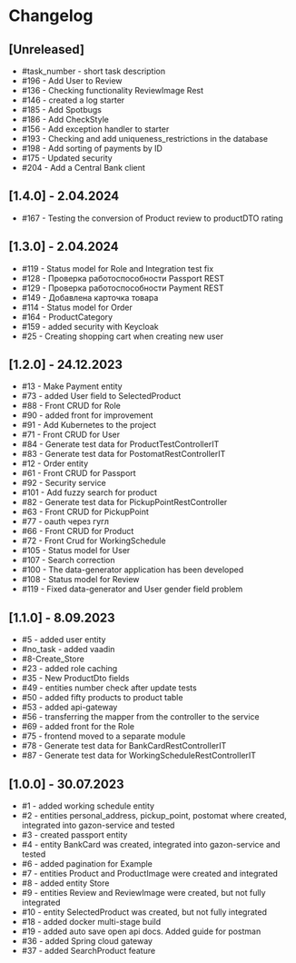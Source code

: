 # Changelog

## [Unreleased]
- #task_number - short task description
- #196 - Add User to Review
- #136 - Checking functionality ReviewImage Rest
- #146 - created a log starter
- #185 - Add Spotbugs
- #186 - Add CheckStyle
- #156 - Add exception handler to starter
- #193 - Checking and add uniqueness_restrictions in the database
- #198 - Add sorting of payments by ID
- #175 - Updated security
- #204 - Add a Central Bank client

## [1.4.0] - 2.04.2024
- #167 - Testing the conversion of Product review to productDTO rating

## [1.3.0] - 2.04.2024
- #119 - Status model for Role and Integration test fix
- #128 - Проверка работоспособности Passport REST
- #129 - Проверка работоспособности Payment REST
- #149 - Добавлена карточка товара
- #114 - Status model for Order
- #164 - ProductCategory
- #159 - added security with Keycloak
- #25 - Creating shopping cart when creating new user

## [1.2.0] - 24.12.2023
- #13 - Make Payment entity
- #73 - added User field to SelectedProduct
- #88 - Front CRUD for Role
- #90 - added front for improvement
- #91 - Add Kubernetes to the project
- #71 - Front CRUD for User
- #84 - Generate test data for ProductTestControllerIT
- #83 - Generate test data for PostomatRestControllerIT
- #12 - Order entity
- #61 - Front CRUD for Passport
- #92 - Security service
- #101 - Add fuzzy search for product
- #82 - Generate test data for PickupPointRestController
- #63 - Front CRUD for PickupPoint
- #77 - oauth через гугл
- #66 - Front CRUD for Product
- #72 - Front Crud for WorkingSchedule
- #105 - Status model for User
- #107 - Search correction
- #100 - The data-generator application has been developed
- #108 - Status model for Review
- #119 - Fixed data-generator and User gender field problem

## [1.1.0] - 8.09.2023
- #5 - added user entity
- #no_task - added vaadin
- #8-Create_Store
- #23 - added role caching
- #35 - New ProductDto fields
- #49 - entities number check after update tests
- #50 - added fifty products to product table
- #53 - added api-gateway
- #56 - transferring the mapper from the controller to the service
- #69 - added front for the Role
- #75 - frontend moved to a separate module
- #78 - Generate test data for BankCardRestControllerIT
- #87 - Generate test data for WorkingScheduleRestControllerIT

## [1.0.0] - 30.07.2023
- #1 - added working schedule entity
- #2 - entities personal_address, pickup_point, postomat where created, integrated into gazon-service and tested
- #3 - created passport entity
- #4 - entity BankCard was created, integrated into gazon-service and tested
- #6 - added pagination for Example
- #7 - entities Product and ProductImage were created and integrated
- #8 - added entity Store
- #9 - entities Review and ReviewImage were created, but not fully integrated
- #10 - entity SelectedProduct was created, but not fully integrated
- #18 - added docker multi-stage build
- #19 - added auto save open api docs. Added guide for postman
- #36 - added Spring cloud gateway
- #37 - added SearchProduct feature